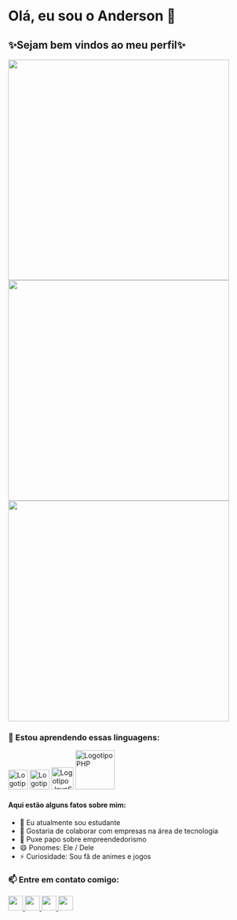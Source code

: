 # Olá, eu sou o Anderson 👋


## ✨**Sejam bem vindos ao meu perfil**✨

<div>
    <img width=450rem src="https://github-readme-stats.vercel.app/api/wakatime?username=Anderson_J&theme=github_dark&custom_title=Tempo que fiquei codando essa semana">
</div>

<div>
    <img width="450rem" src="https://github-readme-stats.vercel.app/api?username=Anderson-J&theme=github_dark&show_icons=true&custom_title=Status">
    <br>
    <img width="450rem" src="https://github-readme-stats.vercel.app/api/top-langs/?username=Anderson-J&layout=compact&theme=github_dark&custom_title=Repositórios">
</div>

### 🌱 Estou aprendendo essas linguagens:
<div>
    <img width="40rem" src="https://user-images.githubusercontent.com/90120889/145656606-68433e50-853b-48cc-b21d-136952705a1c.png" alt="Logotipo HTML5">
    <img width="40rem" src="https://user-images.githubusercontent.com/90120889/145650523-6f63c3ab-5c7f-4f16-b48b-1799b199f96f.png" alt="Logotipo CSS3">
    <img width="45rem" src="https://user-images.githubusercontent.com/90120889/145650527-92e7c0b4-5576-449e-9fb8-dc0fd9c15f78.png" alt="Logotipo JavaScript">
    <img width="80rem" src="https://user-images.githubusercontent.com/90120889/145650748-13e43197-25a6-4ae2-b5c0-250050d89d02.png" alt="Logotipo PHP">
</div>

#### Aqui estão alguns fatos sobre mim:
- 🔭 Eu atualmente sou estudante
- 🤔 Gostaria de colaborar com empresas na área de tecnologia
- 💬 Puxe papo sobre empreendedorismo
- 😄 Ponomes: Ele / Dele
- ⚡ Curiosidade: Sou fã de animes e jogos

### 📫 Entre em contato comigo:

<div>
    <a href="https://www.linkedin.com/in/anderson-oliveira-128189b9/">
        <img height="30rem" src="https://img.shields.io/badge/LinkedIn-0077B5?style=for-the-badge&logo=linkedin&logoColor=white)](https://www.linkedin.com/in/anderson-oliveira-128189b9/">
    </a>
    <a href="https://www.instagram.com/anderaoliv/">
        <img height="30rem" src="https://img.shields.io/badge/Instagram-E4405F?style=for-the-badge&logo=instagram&logoColor=white">
    </a>
    <a href="https://twitter.com/AnderaOliv">
        <img height="30rem" src="https://img.shields.io/badge/Twitter-1DA1F2?style=for-the-badge&logo=twitter&logoColor=white">
    </a>
    <a href="mailto:anderaoliv@gmail.com">
        <img height="30rem" src="https://img.shields.io/badge/Gmail-D14836?style=for-the-badge&logo=gmail&logoColor=white">
    </a>
</div>

